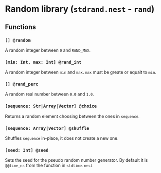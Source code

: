 # Random library (`stdrand.nest` - `rand`)

## Functions

### `[] @random`

A random integer between `0` and `RAND_MAX`.

### `[min: Int, max: Int] @rand_int`

A random integer between `min` and `max`. `max` must be greate or equalt to `min`.

### `[] @rand_perc`

A random real number between `0.0` and `1.0`.

### `[sequence: Str|Array|Vector] @choice`

Returns a random element choosing between the ones in `sequence`.

### `[sequence: Array|Vector] @shuffle`

Shuffles `sequence` in-place, it does not create a new one.

### `[seed: Int] @seed`

Sets the seed for the pseudo random number generator. By default it is
`@@time_ns` from the function in `stdtime.nest`
